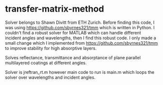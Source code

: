 # transfer-matrix-method

Solver belongs to Shawn Divitt from ETH Zurich. Before finding this code, I was using https://github.com/sbyrnes321/tmm which is written in Python. I couldn't find a robust solver for MATLAB which can handle different incident angles and wavelengths, then I find this robust code. I only made a small change which I implemented from https://github.com/sbyrnes321/tmm to improve stability for high absorptive layers.

Solves reflectance, transmittance and absorptance of plane parallel multilayered coatings at different angles.

Solver is jreftran_rt.m however main code to run is main.m which loops the solver over wavelengths and incident angles.

